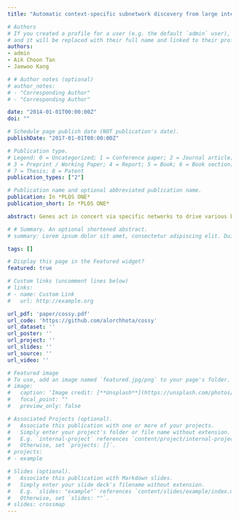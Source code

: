 ```yaml
---
title: "Automatic context-specific subnetwork discovery from large interaction networks"

# Authors
# If you created a profile for a user (e.g. the default `admin` user), write the username (folder name) here 
# and it will be replaced with their full name and linked to their profile.
authors:
- admin
- Aik Choon Tan
- Jaewoo Kang

# # Author notes (optional)
# author_notes:
# - "Corresponding Author"
# - "Corresponding Author"

date: "2014-01-01T00:00:00Z"
doi: ""

# Schedule page publish date (NOT publication's date).
publishDate: "2017-01-01T00:00:00Z"

# Publication type.
# Legend: 0 = Uncategorized; 1 = Conference paper; 2 = Journal article;
# 3 = Preprint / Working Paper; 4 = Report; 5 = Book; 6 = Book section;
# 7 = Thesis; 8 = Patent
publication_types: ["2"]

# Publication name and optional abbreviated publication name.
publication: In *PLOS ONE*
publication_short: In *PLOS ONE*

abstract: Genes act in concert via specific networks to drive various biological processes, including progression of diseases such as cancer. Under different phenotypes, different subsets of the gene members of a network participate in a biological process. Single gene analyses are less effective in identifying such core gene members (subnetworks) within a gene set/network, as compared to gene set/network-based analyses. Hence, it is useful to identify a discriminative classifier by focusing on the subnetworks that correspond to different phenotypes. Here we present a novel algorithm to automatically discover the important subnetworks of closely interacting molecules to differentiate between two phenotypes (context) using gene expression profiles. We name it COSSY (COntext-Specific Subnetwork discoverY). It is a non-greedy algorithm and thus unlikely to have local optima problems. COSSY works for any interaction network regardless of the network topology. One added benefit of COSSY is that it can also be used as a highly accurate classification platform which can produce a set of interpretable features.

# # Summary. An optional shortened abstract.
# summary: Lorem ipsum dolor sit amet, consectetur adipiscing elit. Duis posuere tellus ac convallis placerat. Proin tincidunt magna sed ex sollicitudin condimentum.

tags: []

# Display this page in the Featured widget?
featured: true

# Custom links (uncomment lines below)
# links:
# - name: Custom Link
#   url: http://example.org

url_pdf: 'paper/cossy.pdf'
url_code: 'https://github.com/alorchhota/cossy'
url_dataset: ''
url_poster: ''
url_project: ''
url_slides: ''
url_source: ''
url_video: ''

# Featured image
# To use, add an image named `featured.jpg/png` to your page's folder. 
# image:
#   caption: 'Image credit: [**Unsplash**](https://unsplash.com/photos/pLCdAaMFLTE)'
#   focal_point: ""
#   preview_only: false

# Associated Projects (optional).
#   Associate this publication with one or more of your projects.
#   Simply enter your project's folder or file name without extension.
#   E.g. `internal-project` references `content/project/internal-project/index.md`.
#   Otherwise, set `projects: []`.
# projects:
# - example

# Slides (optional).
#   Associate this publication with Markdown slides.
#   Simply enter your slide deck's filename without extension.
#   E.g. `slides: "example"` references `content/slides/example/index.md`.
#   Otherwise, set `slides: ""`.
# slides: crossmap
---
```

